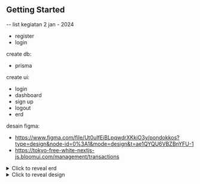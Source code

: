 ## Getting Started


-- list kegiatan
2 jan - 2024
- register 
- login


create db:
- prisma

create ui:
- login
- dashboard
- sign up
- logout
- erd

desain figma: 
- https://www.figma.com/file/Ut0uIfEiBLpqwdrXKkiO3y/pondokkos?type=design&node-id=0%3A1&mode=design&t=ae1QYQU6VBZBnYFU-1
- https://tokyo-free-white-nextjs-js.bloomui.com/management/transactions

<!-- - login
- sign up
- dashboard - admin
- dashboard - penghuni
- dashboard - pemilik
- home - guest -->

<details>
  <summary>Click to reveal erd</summary>
  <img src="assets_img/erd.png" alt="Image of the spoiler">
</details>


<details>
  <summary>Click to reveal design</summary>
  <img src="assets_img/404.png" alt="Image of the spoiler">
  <img src="assets_img/dashboard-administrator.png" alt="Image of the spoiler">
  <img src="assets_img/dashboard-pemilik-kos.png" alt="Image of the spoiler">
  <img src="assets_img/dashboard-penghuni-kos.png" alt="Image of the spoiler">
  <img src="assets_img/forgot-password.png" alt="Image of the spoiler">
  <img src="assets_img/home-guest.png" alt="Image of the spoiler">
  <img src="assets_img/login.png" alt="Image of the spoiler">
  <img src="assets_img/register.png" alt="Image of the spoiler">
  <img src="assets_img/reset-password.png" alt="Image of the spoiler">
</details>

<!-- 
First, run the development server:

```bash
npm run dev
# or
yarn dev
# or
pnpm dev
# or
bun dev
```

Open [http://localhost:3000](http://localhost:3000) with your browser to see the result.

You can start editing the page by modifying `app/page.js`. The page auto-updates as you edit the file.

This project uses [`next/font`](https://nextjs.org/docs/basic-features/font-optimization) to automatically optimize and load Inter, a custom Google Font.

## Learn More

To learn more about Next.js, take a look at the following resources:

- [Next.js Documentation](https://nextjs.org/docs) - learn about Next.js features and API.
- [Learn Next.js](https://nextjs.org/learn) - an interactive Next.js tutorial.

You can check out [the Next.js GitHub repository](https://github.com/vercel/next.js/) - your feedback and contributions are welcome!

## Deploy on Vercel

The easiest way to deploy your Next.js app is to use the [Vercel Platform](https://vercel.com/new?utm_medium=default-template&filter=next.js&utm_source=create-next-app&utm_campaign=create-next-app-readme) from the creators of Next.js.

Check out our [Next.js deployment documentation](https://nextjs.org/docs/deployment) for more details. -->
